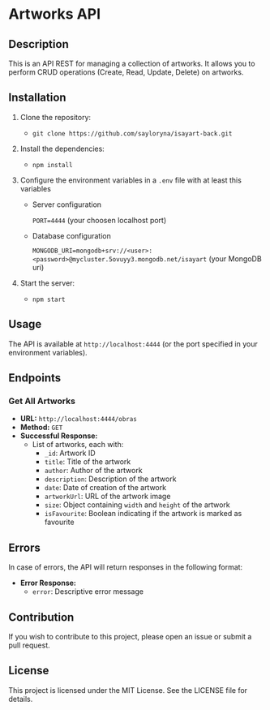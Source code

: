 # Artworks API

## Description

This is an API REST for managing a collection of artworks. It allows you to perform CRUD operations (Create, Read, Update, Delete) on artworks.

## Installation

1. Clone the repository:

   - `git clone https://github.com/sayloryna/isayart-back.git`

2. Install the dependencies:

   - `npm install`

3. Configure the environment variables in a `.env` file with at least this variables

   - Server configuration

     `PORT=4444`
     (your choosen localhost port)

   - Database configuration

     `MONGODB_URI=mongodb+srv://<user>:<password>@mycluster.5ovuyy3.mongodb.net/isayart`
     (your MongoDB uri)

4. Start the server:
   - `npm start`

## Usage

The API is available at `http://localhost:4444` (or the port specified in your environment variables).

## Endpoints

### Get All Artworks

- **URL:** `http://localhost:4444/obras`
- **Method:** `GET`
- **Successful Response:**
  - List of artworks, each with:
    - `_id`: Artwork ID
    - `title`: Title of the artwork
    - `author`: Author of the artwork
    - `description`: Description of the artwork
    - `date`: Date of creation of the artwork
    - `artworkUrl`: URL of the artwork image
    - `size`: Object containing `width` and `height` of the artwork
    - `isFavourite`: Boolean indicating if the artwork is marked as favourite

## Errors

In case of errors, the API will return responses in the following format:

- **Error Response:**
  - `error`: Descriptive error message

## Contribution

If you wish to contribute to this project, please open an issue or submit a pull request.

## License

This project is licensed under the MIT License. See the LICENSE file for details.
